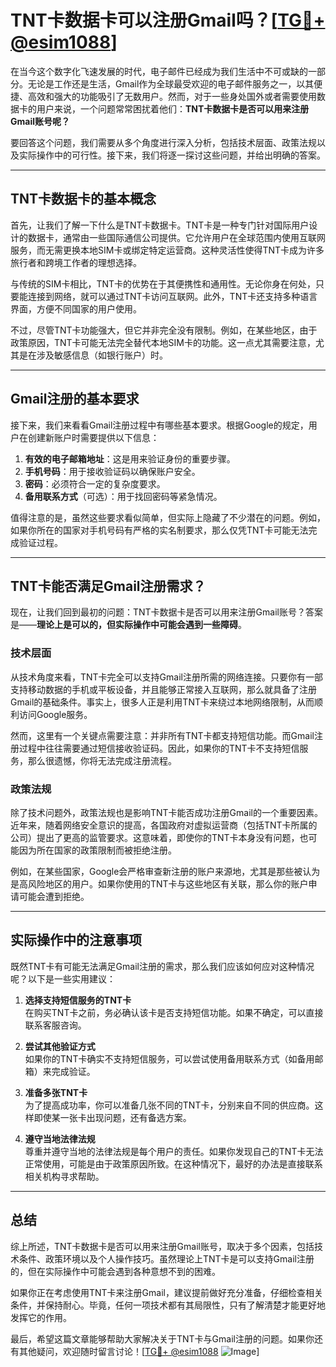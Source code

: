 # TNT卡数据卡可以注册Gmail吗？[[TG💪+ @esim1088](https://t.me/s/esim1088)]

在当今这个数字化飞速发展的时代，电子邮件已经成为我们生活中不可或缺的一部分。无论是工作还是生活，Gmail作为全球最受欢迎的电子邮件服务之一，以其便捷、高效和强大的功能吸引了无数用户。然而，对于一些身处国外或者需要使用数据卡的用户来说，一个问题常常困扰着他们：**TNT卡数据卡是否可以用来注册Gmail账号呢？**

要回答这个问题，我们需要从多个角度进行深入分析，包括技术层面、政策法规以及实际操作中的可行性。接下来，我们将逐一探讨这些问题，并给出明确的答案。

---

## TNT卡数据卡的基本概念

首先，让我们了解一下什么是TNT卡数据卡。TNT卡是一种专门针对国际用户设计的数据卡，通常由一些国际通信公司提供。它允许用户在全球范围内使用互联网服务，而无需更换本地SIM卡或绑定特定运营商。这种灵活性使得TNT卡成为许多旅行者和跨境工作者的理想选择。

与传统的SIM卡相比，TNT卡的优势在于其便携性和通用性。无论你身在何处，只要能连接到网络，就可以通过TNT卡访问互联网。此外，TNT卡还支持多种语言界面，方便不同国家的用户使用。

不过，尽管TNT卡功能强大，但它并非完全没有限制。例如，在某些地区，由于政策原因，TNT卡可能无法完全替代本地SIM卡的功能。这一点尤其需要注意，尤其是在涉及敏感信息（如银行账户）时。

---

## Gmail注册的基本要求

接下来，我们来看看Gmail注册过程中有哪些基本要求。根据Google的规定，用户在创建新账户时需要提供以下信息：

1. **有效的电子邮箱地址**：这是用来验证身份的重要步骤。
2. **手机号码**：用于接收验证码以确保账户安全。
3. **密码**：必须符合一定的复杂度要求。
4. **备用联系方式**（可选）：用于找回密码等紧急情况。

值得注意的是，虽然这些要求看似简单，但实际上隐藏了不少潜在的问题。例如，如果你所在的国家对手机号码有严格的实名制要求，那么仅凭TNT卡可能无法完成验证过程。

---

## TNT卡能否满足Gmail注册需求？

现在，让我们回到最初的问题：TNT卡数据卡是否可以用来注册Gmail账号？答案是——**理论上是可以的，但实际操作中可能会遇到一些障碍**。

### 技术层面

从技术角度来看，TNT卡完全可以支持Gmail注册所需的网络连接。只要你有一部支持移动数据的手机或平板设备，并且能够正常接入互联网，那么就具备了注册Gmail的基础条件。事实上，很多人正是利用TNT卡来绕过本地网络限制，从而顺利访问Google服务。

然而，这里有一个关键点需要注意：并非所有TNT卡都支持短信功能。而Gmail注册过程中往往需要通过短信接收验证码。因此，如果你的TNT卡不支持短信服务，那么很遗憾，你将无法完成注册流程。

### 政策法规

除了技术问题外，政策法规也是影响TNT卡能否成功注册Gmail的一个重要因素。近年来，随着网络安全意识的提高，各国政府对虚拟运营商（包括TNT卡所属的公司）提出了更高的监管要求。这意味着，即使你的TNT卡本身没有问题，也可能因为所在国家的政策限制而被拒绝注册。

例如，在某些国家，Google会严格审查新注册的账户来源地，尤其是那些被认为是高风险地区的用户。如果你使用的TNT卡与这些地区有关联，那么你的账户申请可能会遭到拒绝。

---

## 实际操作中的注意事项

既然TNT卡有可能无法满足Gmail注册的需求，那么我们应该如何应对这种情况呢？以下是一些实用建议：

1. **选择支持短信服务的TNT卡**  
   在购买TNT卡之前，务必确认该卡是否支持短信功能。如果不确定，可以直接联系客服咨询。

2. **尝试其他验证方式**  
   如果你的TNT卡确实不支持短信服务，可以尝试使用备用联系方式（如备用邮箱）来完成验证。

3. **准备多张TNT卡**  
   为了提高成功率，你可以准备几张不同的TNT卡，分别来自不同的供应商。这样即使某一张卡出现问题，还有备选方案。

4. **遵守当地法律法规**  
   尊重并遵守当地的法律法规是每个用户的责任。如果你发现自己的TNT卡无法正常使用，可能是由于政策原因所致。在这种情况下，最好的办法是直接联系相关机构寻求帮助。

---

## 总结

综上所述，TNT卡数据卡是否可以用来注册Gmail账号，取决于多个因素，包括技术条件、政策环境以及个人操作技巧。虽然理论上TNT卡是可以支持Gmail注册的，但在实际操作中可能会遇到各种意想不到的困难。

如果你正在考虑使用TNT卡来注册Gmail，建议提前做好充分准备，仔细检查相关条件，并保持耐心。毕竟，任何一项技术都有其局限性，只有了解清楚才能更好地发挥它的作用。

最后，希望这篇文章能够帮助大家解决关于TNT卡与Gmail注册的问题。如果你还有其他疑问，欢迎随时留言讨论！[[TG💪+ @esim1088](https://t.me/s/esim1088) ![Image](https://i.postimg.cc/4NQfJmqS/Snipaste-2025-05-13-00-14-12.png)]